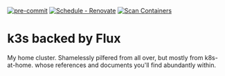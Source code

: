 [![pre-commit](https://img.shields.io/badge/pre--commit-enabled-brightgreen?logo=pre-commit&logoColor=white)](https://github.com/pre-commit/pre-commit)
[![Schedule - Renovate](https://github.com/devmike18/sturdy-invention/actions/workflows/renovate-schedule.yaml/badge.svg)](https://github.com/devmike18/sturdy-invention/actions/workflows/renovate-schedule.yaml)
[![Scan Containers](https://github.com/devmike18/sturdy-invention/actions/workflows/scan-container.yaml/badge.svg)](https://github.com/devmike18/sturdy-invention/actions/workflows/scan-container.yaml)

# k3s backed by Flux

My home cluster.  Shamelessly pilfered from all over, but mostly from k8s-at-home.  whose references and documents you'll find abundantly within.
